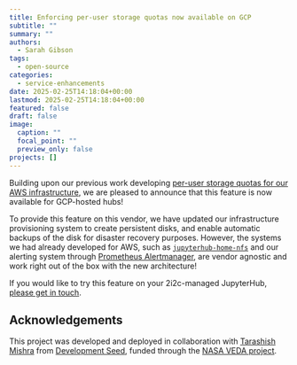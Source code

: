 ```yaml
---
title: Enforcing per-user storage quotas now available on GCP
subtitle: ""
summary: ""
authors:
  - Sarah Gibson
tags:
  - open-source
categories:
  - service-enhancements
date: 2025-02-25T14:18:04+00:00
lastmod: 2025-02-25T14:18:04+00:00
featured: false
draft: false
image:
  caption: ""
  focal_point: ""
  preview_only: false
projects: []
---
```


Building upon our previous work developing [per-user storage quotas for our AWS infrastructure](https://2i2c.org/blog/2025/per-user-storage-quota/), we are pleased to announce that this feature is now available for GCP-hosted hubs!

To provide this feature on this vendor, we have updated our infrastructure provisioning system to create persistent disks, and enable automatic backups of the disk for disaster recovery purposes. However, the systems we had already developed for AWS, such as [`jupyterhub-home-nfs`](https://github.com/2i2c-org/jupyterhub-home-nfs) and our alerting system through [Prometheus Alertmanager](https://prometheus.io/docs/alerting/latest/alertmanager/), are vendor agnostic and work right out of the box with the new architecture!

If you would like to try this feature on your 2i2c-managed JupyterHub, [please get in touch](https://docs.2i2c.org/support).

## Acknowledgements

This project was developed and deployed in collaboration with [Tarashish Mishra](https://developmentseed.org/team/tarashish-mishra/) from [Development Seed](../../../collaborators/devseed/), funded through the [NASA VEDA project](../../../collaborators/nasa-veda/).